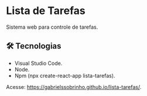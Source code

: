 # Lista de Tarefas

Sistema web para controle de tarefas.

## 🛠️ Tecnologias

* Visual Studio Code.
* Node.
* Npm (npx create-react-app lista-tarefas).

Acesse: https://gabrielssobrinho.github.io/lista-tarefas/.
